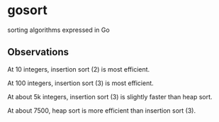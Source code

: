 # gosort

sorting algorithms expressed in Go

## Observations

At 10 integers, insertion sort (2) is most efficient.

At 100 integers, insertion sort (3) is most efficient.

At about 5k integers, insertion sort (3) is slightly faster than heap
sort.

At about 7500, heap sort is more efficient than insertion sort (3).
